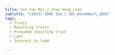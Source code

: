 ```yaml
---
title: Lee Yee Mui v Chau Hong Loan 
subtitle: "[2015] SGHC 314 / 10\_December\_2015"
tags:
  - Trusts
  - Resulting trusts
  - Presumed resulting trust
  - Land
  - Interest in land

---
```


